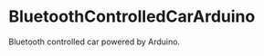 BluetoothControlledCarArduino
=============================

Bluetooth controlled car powered by Arduino.
